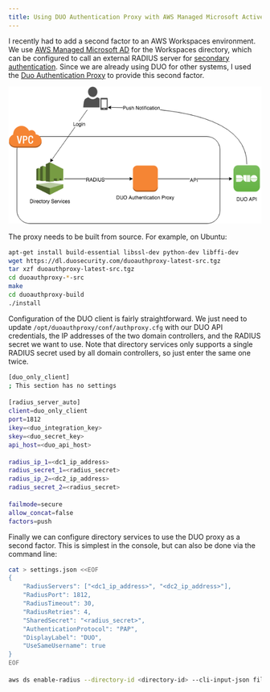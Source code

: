 ```yaml
---
title: Using DUO Authentication Proxy with AWS Managed Microsoft Active Directory
---
```


I recently had to add a second factor to an AWS Workspaces environment. We use [AWS Managed Microsoft AD](https://aws.amazon.com/directoryservice/) for the Workspaces directory, which can be configured to call an external RADIUS server for [secondary authentication](https://docs.aws.amazon.com/directoryservice/latest/admin-guide/ms_ad_mfa.html). Since we are already using DUO for other systems, I used the [Duo Authentication Proxy](https://duo.com/docs/authproxy_reference) to provide this second factor.

![](/assets/images/posts/duo-auth-proxy.png)

The proxy needs to be built from source. For example, on Ubuntu:

```bash
apt-get install build-essential libssl-dev python-dev libffi-dev
wget https://dl.duosecurity.com/duoauthproxy-latest-src.tgz
tar xzf duoauthproxy-latest-src.tgz
cd duoauthproxy-*-src
make
cd duoauthproxy-build
./install
```

Configuration of the DUO client is fairly straightforward. We just need to update `/opt/duoauthproxy/conf/authproxy.cfg` with our DUO API credentials, the IP addresses of the two domain controllers, and the RADIUS secret we want to use. Note that directory services only supports a single RADIUS secret used by all domain controllers, so just enter the same one twice. 

```bash
[duo_only_client]
; This section has no settings

[radius_server_auto]
client=duo_only_client
port=1812
ikey=<duo_integration_key>
skey=<duo_secret_key>
api_host=<duo_api_host>

radius_ip_1=<dc1_ip_address>
radius_secret_1=<radius_secret>
radius_ip_2=<dc2_ip_address>
radius_secret_2=<radius_secret>

failmode=secure
allow_concat=false
factors=push
```

Finally we can configure directory services to use the DUO proxy as a second factor. This is simplest in the console, but can also be done via the command line:

```bash
cat > settings.json <<EOF
{
    "RadiusServers": ["<dc1_ip_address>", "<dc2_ip_address>"],
    "RadiusPort": 1812,
    "RadiusTimeout": 30,
    "RadiusRetries": 4,
    "SharedSecret": "<radius_secret>",
    "AuthenticationProtocol": "PAP",
    "DisplayLabel": "DUO",
    "UseSameUsername": true
}
EOF

aws ds enable-radius --directory-id <directory-id> --cli-input-json file:///settings.json
```